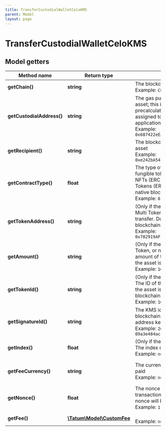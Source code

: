 ```yaml
---
title: TransferCustodialWalletCeloKMS
parent: Model
layout: page
---
```


# TransferCustodialWalletCeloKMS

## Model getters

Method name | Return type | Description | Notes
------------ | ------------- | ------------- | -------------
**getChain()** | **string** | The blockchain to work with <br>Example: `CELO` |
**getCustodialAddress()** | **string** | The gas pump address that transfers the asset; this is the address that you precalculated and activated earlier and that is assigned to a customer in your custodial application; this is not the "master address" <br>Example: `0x687422eEA2cB73B5d3e242bA5456b782919AFc85` |
**getRecipient()** | **string** | The blockchain address that receives the asset <br>Example: `0xe242bA5456b782919AFc85687422eEA2cB73B5d3` |
**getContractType()** | **float** | The type of the asset to transfer. Set <code>0</code> for fungible tokens (ERC-20 or equivalent), <code>1</code> for NFTs (ERC-721 or equivalent), <code>2</code> for Multi Tokens (ERC-1155 or equivalent), or <code>3</code> for native blockchain currencies. <br>Example: `0` |
**getTokenAddress()** | **string** | (Only if the asset is a fungible token, NFT, or Multi Token) The address of the token to transfer. Do not use if the asset is a native blockchain currency. <br>Example: `0x782919AFc85eEA2cB736874225456bB5d3e242bA` | [optional]
**getAmount()** | **string** | (Only if the asset is a fungible token, Multi Token, or native blockchain currency) The amount of the asset to transfer. Do not use if the asset is an NFT. <br>Example: `100000` | [optional]
**getTokenId()** | **string** | (Only if the asset is a Multi Token or NFT) The ID of the token to transfer. Do not use if the asset is a fungible token or native blockchain currency. <br>Example: `100000` | [optional]
**getSignatureId()** | **string** | The KMS identifier of the private key of the blockchain address that owns the gas pump address key ("master address") <br>Example: `26d3883e-4e17-48b3-a0ee-09a3e484ac83` |
**getIndex()** | **float** | (Only if the signature ID is mnemonic-based) The index of the "master address" <br>Example: `null` | [optional]
**getFeeCurrency()** | **string** | The currency in which the gas fee will be paid <br>Example: `null` | [optional] [default to 'CELO']
**getNonce()** | **float** | The nonce to be set to the transfer transaction; if not present, the last known nonce will be used <br>Example: `1` | [optional]
**getFee()** | [**\Tatum\Model\CustomFee**](../CustomFee) |  <br>Example: `null` | [optional]

